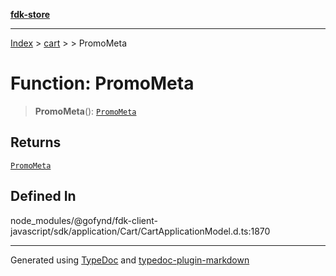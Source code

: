 [**fdk-store**](../../../README.md)
***

[Index](../../../API.md) > [cart](../../README.md) > [<internal>](../README.md) > PromoMeta

# Function: PromoMeta

> **PromoMeta**(): [`PromoMeta`](../type-aliases/type-alias.PromoMeta.md)

## Returns

[`PromoMeta`](../type-aliases/type-alias.PromoMeta.md)

## Defined In

node\_modules/@gofynd/fdk-client-javascript/sdk/application/Cart/CartApplicationModel.d.ts:1870

***
Generated using [TypeDoc](https://typedoc.org/) and [typedoc-plugin-markdown](https://www.npmjs.com/package/typedoc-plugin-markdown)
